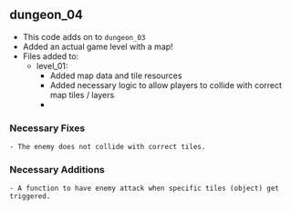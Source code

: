 ## dungeon_04

- This code adds on to `dungeon_03`
- Added an actual game level with a map!
- Files added to:
    - level_01: 
        - Added map data and tile resources
        - Added necessary logic to allow players to collide with correct map tiles / layers
        - 
### Necessary Fixes
    - The enemy does not collide with correct tiles.

### Necessary Additions
    - A function to have enemy attack when specific tiles (object) get triggered. 